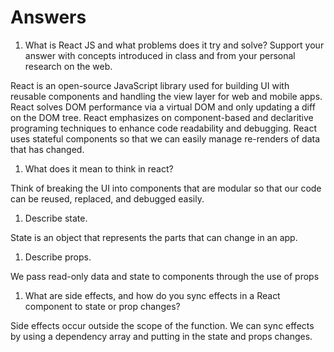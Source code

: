# Answers

1. What is React JS and what problems does it try and solve? Support your answer with concepts introduced in class and from your personal research on the web.

React is an open-source JavaScript library used for building UI with reusable components and handling the view layer for web and mobile apps.  React solves DOM performance via a virtual DOM and only updating a diff on the DOM tree.  React emphasizes on component-based and declaritive programing techniques to enhance code readability and debugging.  React uses stateful components so that we can easily manage re-renders of data that has changed.

1. What does it mean to think in react?

Think of breaking the UI into components that are modular so that our code can be reused, replaced, and debugged easily.

1. Describe state.

State is an object that represents the parts that can change in an app.

1. Describe props.

We pass read-only data and state to components through the use of props 

1. What are side effects, and how do you sync effects in a React component to state or prop changes?

Side effects occur outside the scope of the function.  We can sync effects by using a dependency array and putting in the state and props changes.
